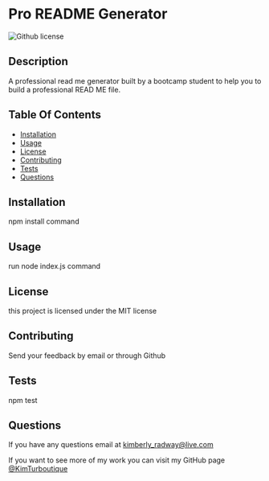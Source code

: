 # Pro README Generator
   ![Github license](https://img.shields.io/badge/license-MIT-blue.svg)

  ## Description
  A professional read me generator built by a bootcamp student to help you to build a professional READ ME file.

  ## Table Of Contents
  - [Installation](#installation)
  - [Usage](#usage)
  - [License](#license)
  - [Contributing](#contributing)
  - [Tests](#tests)
  - [Questions](#questions)

  ## Installation
  npm install command

  ## Usage
  run node index.js command

  ## License
this project is licensed under the MIT license

  ## Contributing
  Send your feedback by email or through Github

  ## Tests
  npm test

  ## Questions
  If you have any questions email at kimberly_radway@live.com

  If you want to see more of my work you can visit my GitHub page [@KimTurboutique](https://github.com/@KimTurboutique)
  


